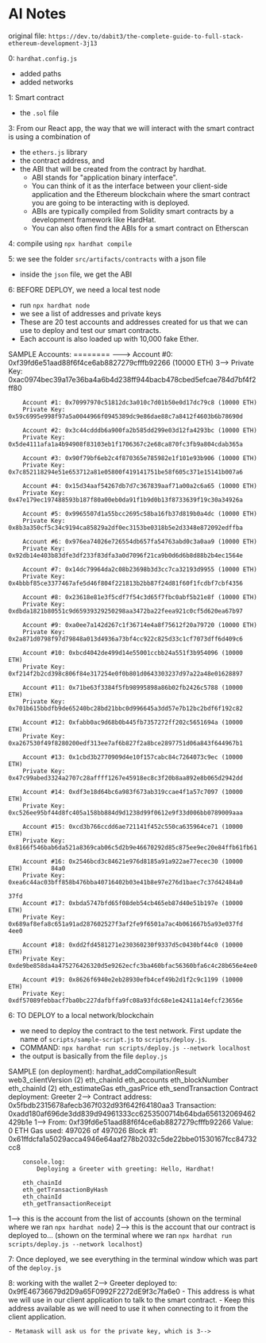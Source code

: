 # AI Notes

original file: `https://dev.to/dabit3/the-complete-guide-to-full-stack-ethereum-development-3j13`

0: `hardhat.config.js`
 - added paths
 - added networks
 
1: Smart contract
 - the `.sol` file 

3: From our React app, the way that we will interact with the smart contract is using a combination of 
 - the `ethers.js` library
 - the contract address, and
 - the ABI that will be created from the contract by hardhat.
    - ABI stands for "application binary interface". 
    - You can think of it as the interface between your client-side application and the Ethereum blockchain where the smart contract you are going to be interacting with is deployed.
    - ABIs are typically compiled from Solidity smart contracts by a development framework like HardHat. 
    - You can also often find the ABIs for a smart contract on Etherscan

4: compile using `npx hardhat compile`

5: we see the folder `src/artifacts/contracts` with a json file
 - inside the `json` file, we get the ABI

6: BEFORE DEPLOY, we need a local test node
 - run `npx hardhat node`
 - we see a list of addresses and private keys
 - These are 20 test accounts and addresses created for us that we can use to deploy and test our smart contracts. 
 - Each account is also loaded up with 10,000 fake Ether.

SAMPLE Accounts:
        ========
--->    Account #0: 0xf39fd6e51aad88f6f4ce6ab8827279cfffb92266 (10000 ETH)
3-->    Private Key: 0xac0974bec39a17e36ba4a6b4d238ff944bacb478cbed5efcae784d7bf4f2ff80

        Account #1: 0x70997970c51812dc3a010c7d01b50e0d17dc79c8 (10000 ETH)
        Private Key: 0x59c6995e998f97a5a0044966f0945389dc9e86dae88c7a8412f4603b6b78690d

        Account #2: 0x3c44cdddb6a900fa2b585dd299e03d12fa4293bc (10000 ETH)
        Private Key: 0x5de4111afa1a4b94908f83103eb1f1706367c2e68ca870fc3fb9a804cdab365a

        Account #3: 0x90f79bf6eb2c4f870365e785982e1f101e93b906 (10000 ETH)
        Private Key: 0x7c852118294e51e653712a81e05800f419141751be58f605c371e15141b007a6

        Account #4: 0x15d34aaf54267db7d7c367839aaf71a00a2c6a65 (10000 ETH)
        Private Key: 0x47e179ec197488593b187f80a00eb0da91f1b9d0b13f8733639f19c30a34926a

        Account #5: 0x9965507d1a55bcc2695c58ba16fb37d819b0a4dc (10000 ETH)
        Private Key: 0x8b3a350cf5c34c9194ca85829a2df0ec3153be0318b5e2d3348e872092edffba

        Account #6: 0x976ea74026e726554db657fa54763abd0c3a0aa9 (10000 ETH)
        Private Key: 0x92db14e403b83dfe3df233f83dfa3a0d7096f21ca9b0d6d6b8d88b2b4ec1564e

        Account #7: 0x14dc79964da2c08b23698b3d3cc7ca32193d9955 (10000 ETH)
        Private Key: 0x4bbbf85ce3377467afe5d46f804f221813b2bb87f24d81f60f1fcdbf7cbf4356

        Account #8: 0x23618e81e3f5cdf7f54c3d65f7fbc0abf5b21e8f (10000 ETH)
        Private Key: 0xdbda1821b80551c9d65939329250298aa3472ba22feea921c0cf5d620ea67b97

        Account #9: 0xa0ee7a142d267c1f36714e4a8f75612f20a79720 (10000 ETH)
        Private Key: 0x2a871d0798f97d79848a013d4936a73bf4cc922c825d33c1cf7073dff6d409c6

        Account #10: 0xbcd4042de499d14e55001ccbb24a551f3b954096 (10000 ETH)
        Private Key: 0xf214f2b2cd398c806f84e317254e0f0b801d0643303237d97a22a48e01628897

        Account #11: 0x71be63f3384f5fb98995898a86b02fb2426c5788 (10000 ETH)
        Private Key: 0x701b615bbdfb9de65240bc28bd21bbc0d996645a3dd57e7b12bc2bdf6f192c82

        Account #12: 0xfabb0ac9d68b0b445fb7357272ff202c5651694a (10000 ETH)
        Private Key: 0xa267530f49f8280200edf313ee7af6b827f2a8bce2897751d06a843f644967b1

        Account #13: 0x1cbd3b2770909d4e10f157cabc84c7264073c9ec (10000 ETH)
        Private Key: 0x47c99abed3324a2707c28affff1267e45918ec8c3f20b8aa892e8b065d2942dd

        Account #14: 0xdf3e18d64bc6a983f673ab319ccae4f1a57c7097 (10000 ETH)
        Private Key: 0xc526ee95bf44d8fc405a158bb884d9d1238d99f0612e9f33d006bb0789009aaa

        Account #15: 0xcd3b766ccdd6ae721141f452c550ca635964ce71 (10000 ETH)        
        Private Key: 0x8166f546bab6da521a8369cab06c5d2b9e46670292d85c875ee9ec20e84ffb61fb61

        Account #16: 0x2546bcd3c84621e976d8185a91a922ae77ecec30 (10000 ETH)        84a0
        Private Key: 0xea6c44ac03bff858b476bba40716402b03e41b8e97e276d1baec7c37d42484a0
                                                                                37fd
        Account #17: 0xbda5747bfd65f08deb54cb465eb87d40e51b197e (10000 ETH)        
        Private Key: 0x689af8efa8c651a91ad287602527f3af2fe9f6501a7ac4b061667b5a93e037fd                                                                       4ee0

        Account #18: 0xdd2fd4581271e230360230f9337d5c0430bf44c0 (10000 ETH)        
        Private Key: 0xde9be858da4a475276426320d5e9262ecfc3ba460bfac56360bfa6c4c28b656e4ee0

        Account #19: 0x8626f6940e2eb28930efb4cef49b2d1f2c9c1199 (10000 ETH)        
        Private Key: 0xdf57089febbacf7ba0bc227dafbffa9fc08a93fdc68e1e42411a14efcf23656e

6: TO DEPLOY to a local network/blockchain
 - we need to deploy the contract to the test network. First update the name of `scripts/sample-script.js` to `scripts/deploy.js`.
 - COMMAND: `npx hardhat run scripts/deploy.js --network localhost`
 - the output is basically from the file `deploy.js`

SAMPLE (on deployment):
        hardhat_addCompilationResult
        web3_clientVersion (2)
        eth_chainId
        eth_accounts
        eth_blockNumber
        eth_chainId (2)
        eth_estimateGas
        eth_gasPrice
        eth_sendTransaction
        Contract deployment: Greeter
2-->    Contract address:    0x5fbdb2315678afecb367f032d93f642f64180aa3
        Transaction:         0xadd180af696de3dd839d94961333cc6253500714b64bda656132069462429b1e
1-->    From:                0xf39fd6e51aad88f6f4ce6ab8827279cfffb92266
        Value:               0 ETH
        Gas used:            497026 of 497026
        Block #1:            0x61ffdcfa1a5029acca4946e64aaf278b2032c5de22bbe01530167fcc84732cc8

        console.log:
            Deploying a Greeter with greeting: Hello, Hardhat!

        eth_chainId
        eth_getTransactionByHash
        eth_chainId
        eth_getTransactionReceipt

1--> this is the account from the list of accounts (shown on the terminal where we ran `npx hardhat node`)
2--> this is the account that our contract is deployed to... (shown on the terminal where we ran `npx hardhat run scripts/deploy.js --network localhost`)

7: Once deployed, we see everything in the terminal window which was part of the `deploy.js` 

8: working with the wallet
2--> Greeter deployed to: 0x9fE46736679d2D9a65F0992F2272dE9f3c7fa6e0
    - This address is what we will use in our client application to talk to the smart contract. 
    - Keep this address available as we will need to use it when connecting to it from the client application.

    - Metamask will ask us for the private key, which is 3-->




